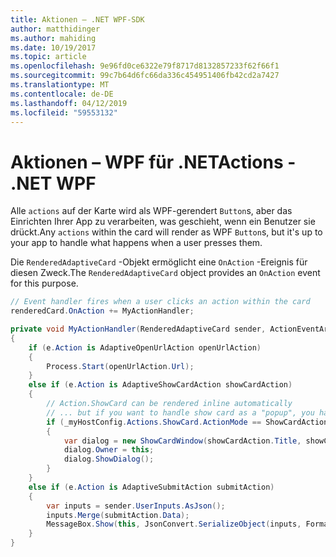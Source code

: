```yaml
---
title: Aktionen – .NET WPF-SDK
author: matthidinger
ms.author: mahiding
ms.date: 10/19/2017
ms.topic: article
ms.openlocfilehash: 9e96fd0ce6322e79f8717d8132857233f62f66f1
ms.sourcegitcommit: 99c7b64d6fc66da336c454951406fb42cd2a7427
ms.translationtype: MT
ms.contentlocale: de-DE
ms.lasthandoff: 04/12/2019
ms.locfileid: "59553132"
---
```

# <a name="actions---net-wpf"></a><span data-ttu-id="9ae9b-102">Aktionen – WPF für .NET</span><span class="sxs-lookup"><span data-stu-id="9ae9b-102">Actions - .NET WPF</span></span>

<span data-ttu-id="9ae9b-103">Alle `actions` auf der Karte wird als WPF-gerendert `Button`s, aber das Einrichten Ihrer App zu verarbeiten, was geschieht, wenn ein Benutzer sie drückt.</span><span class="sxs-lookup"><span data-stu-id="9ae9b-103">Any `actions` within the card will render as WPF `Button`s, but it's up to your app to handle what happens when a user presses them.</span></span> 

<span data-ttu-id="9ae9b-104">Die `RenderedAdaptiveCard` -Objekt ermöglicht eine `OnAction` -Ereignis für diesen Zweck.</span><span class="sxs-lookup"><span data-stu-id="9ae9b-104">The `RenderedAdaptiveCard` object provides an `OnAction` event for this purpose.</span></span>

```csharp
// Event handler fires when a user clicks an action within the card
renderedCard.OnAction += MyActionHandler;

private void MyActionHandler(RenderedAdaptiveCard sender, ActionEventArgs e)
{
    if (e.Action is AdaptiveOpenUrlAction openUrlAction)
    {
        Process.Start(openUrlAction.Url);
    }
    else if (e.Action is AdaptiveShowCardAction showCardAction)
    {
        // Action.ShowCard can be rendered inline automatically
        // ... but if you want to handle show card as a "popup", you handle this event
        if (_myHostConfig.Actions.ShowCard.ActionMode == ShowCardActionMode.Popup)
        {
            var dialog = new ShowCardWindow(showCardAction.Title, showCardAction, Resources);
            dialog.Owner = this;
            dialog.ShowDialog();
        }
    }
    else if (e.Action is AdaptiveSubmitAction submitAction)
    {
        var inputs = sender.UserInputs.AsJson();
        inputs.Merge(submitAction.Data);
        MessageBox.Show(this, JsonConvert.SerializeObject(inputs, Formatting.Indented), "SubmitAction");
    }
}
```